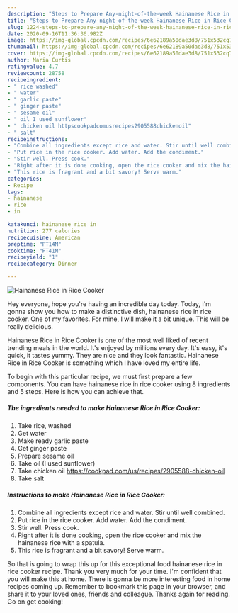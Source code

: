 ```yaml
---
description: "Steps to Prepare Any-night-of-the-week Hainanese Rice in Rice Cooker"
title: "Steps to Prepare Any-night-of-the-week Hainanese Rice in Rice Cooker"
slug: 1224-steps-to-prepare-any-night-of-the-week-hainanese-rice-in-rice-cooker
date: 2020-09-16T11:36:36.982Z
image: https://img-global.cpcdn.com/recipes/6e62189a50dae3d8/751x532cq70/hainanese-rice-in-rice-cooker-recipe-main-photo.jpg
thumbnail: https://img-global.cpcdn.com/recipes/6e62189a50dae3d8/751x532cq70/hainanese-rice-in-rice-cooker-recipe-main-photo.jpg
cover: https://img-global.cpcdn.com/recipes/6e62189a50dae3d8/751x532cq70/hainanese-rice-in-rice-cooker-recipe-main-photo.jpg
author: Maria Curtis
ratingvalue: 4.7
reviewcount: 28758
recipeingredient:
- " rice washed"
- " water"
- " garlic paste"
- " ginger paste"
- " sesame oil"
- " oil I used sunflower"
- " chicken oil httpscookpadcomusrecipes2905588chickenoil"
- " salt"
recipeinstructions:
- "Combine all ingredients except rice and water. Stir until well combined."
- "Put rice in the rice cooker. Add water. Add the condiment."
- "Stir well. Press cook."
- "Right after it is done cooking, open the rice cooker and mix the hainanese rice with a spatula."
- "This rice is fragrant and a bit savory! Serve warm."
categories:
- Recipe
tags:
- hainanese
- rice
- in

katakunci: hainanese rice in 
nutrition: 277 calories
recipecuisine: American
preptime: "PT14M"
cooktime: "PT41M"
recipeyield: "1"
recipecategory: Dinner

---
```



![Hainanese Rice in Rice Cooker](https://img-global.cpcdn.com/recipes/6e62189a50dae3d8/751x532cq70/hainanese-rice-in-rice-cooker-recipe-main-photo.jpg)

Hey everyone, hope you're having an incredible day today. Today, I'm gonna show you how to make a distinctive dish, hainanese rice in rice cooker. One of my favorites. For mine, I will make it a bit unique. This will be really delicious.

Hainanese Rice in Rice Cooker is one of the most well liked of recent trending meals in the world. It's enjoyed by millions every day. It's easy, it's quick, it tastes yummy. They are nice and they look fantastic. Hainanese Rice in Rice Cooker is something which I have loved my entire life.




To begin with this particular recipe, we must first prepare a few components. You can have hainanese rice in rice cooker using 8 ingredients and 5 steps. Here is how you can achieve that.

<!--inarticleads1-->

##### The ingredients needed to make Hainanese Rice in Rice Cooker:

1. Take  rice, washed
1. Get  water
1. Make ready  garlic paste
1. Get  ginger paste
1. Prepare  sesame oil
1. Take  oil (I used sunflower)
1. Take  chicken oil https://cookpad.com/us/recipes/2905588-chicken-oil
1. Take  salt




<!--inarticleads2-->

##### Instructions to make Hainanese Rice in Rice Cooker:

1. Combine all ingredients except rice and water. Stir until well combined.
1. Put rice in the rice cooker. Add water. Add the condiment.
1. Stir well. Press cook.
1. Right after it is done cooking, open the rice cooker and mix the hainanese rice with a spatula.
1. This rice is fragrant and a bit savory! Serve warm.




So that is going to wrap this up for this exceptional food hainanese rice in rice cooker recipe. Thank you very much for your time. I'm confident that you will make this at home. There is gonna be more interesting food in home recipes coming up. Remember to bookmark this page in your browser, and share it to your loved ones, friends and colleague. Thanks again for reading. Go on get cooking!
